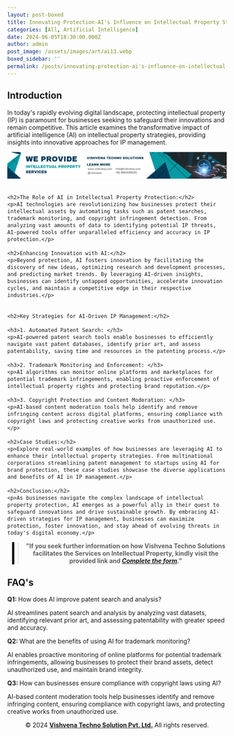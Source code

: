 ```yaml
---
layout: post-boxed
title: Innovating Protection-AI's Influence on Intellectual Property Strategies
categories: [All, Artificial Intelligence]
date: 2024-06-05T18:30:00.000Z
author: admin
post_image: /assets/images/art/ai13.webp
boxed_sidebar: ''
permalink: /posts/innovating-protection-ai's-influence-on-intellectual-property-strategies
---
```


<html lang="en">
<head>
    <meta charset="UTF-8">
    <meta name="viewport" content="width=device-width, initial-scale=1.0">
    <meta name="description" content="Maximize intellectual property protection with AI. Explore strategies for innovation in IP management.">
    <title>Innovating Protection-AI's Influence on Intellectual Property Strategies</title>
</head>
<body>

<h2>Introduction</h2>
<p>In today's rapidly evolving digital landscape, protecting intellectual property (IP) is paramount for businesses seeking to safeguard their innovations and remain competitive. This article examines the transformative impact of artificial intelligence (AI) on intellectual property strategies, providing insights into innovative approaches for IP management.</p>

<!-- Image Banner Ad -->
<a href="/contact">
    <img src="/assets/images/art/ip ads a.webp" alt="Advertisement for Vishvena Techno Solutions intellectual property services" style="max-width:100%; height:auto;">
</a>
<br><br>

<article>

    <h2>The Role of AI in Intellectual Property Protection:</h2>
    <p>AI technologies are revolutionizing how businesses protect their intellectual assets by automating tasks such as patent searches, trademark monitoring, and copyright infringement detection. From analyzing vast amounts of data to identifying potential IP threats, AI-powered tools offer unparalleled efficiency and accuracy in IP protection.</p>

	<h2>Enhancing Innovation with AI:</h2>
	<p>Beyond protection, AI fosters innovation by facilitating the discovery of new ideas, optimizing research and development processes, and predicting market trends. By leveraging AI-driven insights, businesses can identify untapped opportunities, accelerate innovation cycles, and maintain a competitive edge in their respective industries.</p>
	

	<h2>Key Strategies for AI-Driven IP Management:</h2>

	<h3>1. Automated Patent Search: </h3>
	<p>AI-powered patent search tools enable businesses to efficiently navigate vast patent databases, identify prior art, and assess patentability, saving time and resources in the patenting process.</p>

	<h3>2. Trademark Monitoring and Enforcement: </h3>
	<p>AI algorithms can monitor online platforms and marketplaces for potential trademark infringements, enabling proactive enforcement of intellectual property rights and protecting brand reputation.</p>

	<h3>3. Copyright Protection and Content Moderation: </h3>
	<p>AI-based content moderation tools help identify and remove infringing content across digital platforms, ensuring compliance with copyright laws and protecting creative works from unauthorized use.</p>

	<h2>Case Studies:</h2>
	<p>Explore real-world examples of how businesses are leveraging AI to enhance their intellectual property strategies. From multinational corporations streamlining patent management to startups using AI for brand protection, these case studies showcase the diverse applications and benefits of AI in IP management.</p>

	<h2>Conclusion:</h2>
	<p>As businesses navigate the complex landscape of intellectual property protection, AI emerges as a powerful ally in their quest to safeguard innovations and drive sustainable growth. By embracing AI-driven strategies for IP management, businesses can maximize protection, foster innovation, and stay ahead of evolving threats in today's digital economy.</p>
	
<!-- Quote Ad with link -->
<center>
    <blockquote style="position:relative;">
        <p><b style="font-size:1em;">"If you seek further information on how Vishvena Techno Solutions facilitates the Services on Intellectual Property, kindly visit the provided link and <a href="/contact"><i>Complete the form</i></a>."</b></p>
        <div style="position:absolute; top:0; bottom:0; left:-15px; border-left:5px solid black;"></div>
    </blockquote>
</center>

<h2>FAQ's</h2>
<p><strong>Q1: </strong>How does AI improve patent search and analysis?</p>
<p>AI streamlines patent search and analysis by analyzing vast datasets, identifying relevant prior art, and assessing patentability with greater speed and accuracy.</p>

<p><strong>Q2: </strong>What are the benefits of using AI for trademark monitoring?</p>
<p>AI enables proactive monitoring of online platforms for potential trademark infringements, allowing businesses to protect their brand assets, detect unauthorized use, and maintain brand integrity.</p>

<p><strong>Q3: </strong>How can businesses ensure compliance with copyright laws using AI?</p>
<p>AI-based content moderation tools help businesses identify and remove infringing content, ensuring compliance with copyright laws, and protecting creative works from unauthorized use.</p>

<footer>
    <center>
        <p>&copy; 2024 <a href="https://vishvena.com"><b>Vishvena Techno Solution Pvt. Ltd.</b></a> All rights reserved.</p>
    </center>
</footer>

</article>

</body>
</html>
